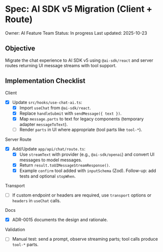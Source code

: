 # Spec: AI SDK v5 Migration (Client + Route)

Owner: AI Feature Team
Status: In progress
Last updated: 2025-10-23

## Objective

Migrate the chat experience to AI SDK v5 using `@ai-sdk/react` and server routes returning UI message streams with tool support.

## Implementation Checklist

Client

- [x] Update `src/hooks/use-chat-ai.ts`:
  - [x] Import `useChat` from `@ai-sdk/react`.
  - [x] Replace `handleSubmit` with `sendMessage({ text })`.
  - [x] Map `message.parts` to text for legacy components (temporary adapter `messageToText`).
  - [ ] Render `parts` in UI where appropriate (tool parts like `tool-*`).

Server Route

- [x] Add/Update `app/api/chat/route.ts`:
  - [x] Use `streamText` with provider (e.g., `@ai-sdk/openai`) and convert UI messages to model messages.
  - [x] Return `result.toUIMessageStreamResponse()`.
  - [x] Example `confirm` tool added with `inputSchema` (Zod). Follow-up: add tests and optional `stopWhen`.

Transport

- [ ] If custom endpoint or headers are required, use `transport` options or `headers` in `useChat` calls.

Docs

- [x] ADR-0015 documents the design and rationale.

Validation

- [ ] Manual test: send a prompt, observe streaming parts; tool calls produce `tool-*` parts.
